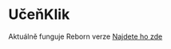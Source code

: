 # UčeňKlik
Aktuálně funguje Reborn verze
[Najdete ho zde](https://ichdontbegood.github.io/ucenklik/)
